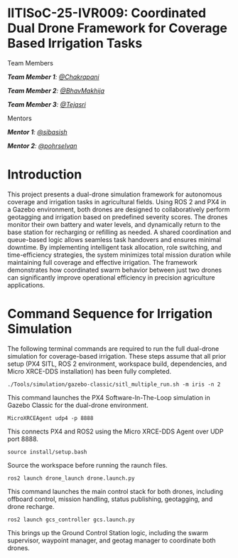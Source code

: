 # IITISoC-25-IVR009: Coordinated Dual Drone Framework for Coverage Based Irrigation Tasks

Team Members

_**Team Member 1**:  [@Chakrapani](https://github.com/chakri2007)_

_**Team Member 2**:  [@BhavMakhija](https://github.com/Bhavdex)_

_**Team Member 3**:  [@Tejasri](https://github.com/Tejasri676)_

Mentors

_**Mentor 1**:  [@sibasish](https://github.com/sibasish)_

_**Mentor 2**:  [@pohrselvan](https://github.com/pohrselvan)_

# Introduction
This project presents a dual-drone simulation framework for autonomous coverage and irrigation tasks in agricultural fields. Using ROS 2 and PX4 in a Gazebo environment, both drones are designed to collaboratively perform geotagging and irrigation based on predefined severity scores. The drones monitor their own battery and water levels, and dynamically return to the base station for recharging or refilling as needed. A shared coordination and queue-based logic allows seamless task handovers and ensures minimal downtime. By implementing intelligent task allocation, role switching, and time-efficiency strategies, the system minimizes total mission duration while maintaining full coverage and effective irrigation. The framework demonstrates how coordinated swarm behavior between just two drones can significantly improve operational efficiency in precision agriculture applications.


# Command Sequence for Irrigation Simulation

The following terminal commands are required to run the full dual-drone simulation for coverage-based irrigation. These steps assume that all prior setup (PX4 SITL, ROS 2 environment, workspace build, dependencies, and Micro XRCE-DDS installation) has been fully completed.

<pre><code>./Tools/simulation/gazebo-classic/sitl_multiple_run.sh -m iris -n 2</code></pre>
This command launches the PX4 Software-In-The-Loop simulation in Gazebo Classic for the dual-drone environment.

<pre><code>MicroXRCEAgent udp4 -p 8888</code></pre>
This connects PX4 and ROS2 using the Micro XRCE-DDS Agent over UDP port 8888.

<pre><code>source install/setup.bash</code></pre>
Source the workspace before running the raunch files.

<pre><code>ros2 launch drone_launch drone.launch.py</code></pre>
This command launches the main control stack for both drones, including offboard control, mission handling, status publishing, geotagging, and drone recharge.

<pre><code>ros2 launch gcs_controller gcs.launch.py</code></pre>
This brings up the Ground Control Station logic, including the swarm supervisor, waypoint manager, and geotag manager to coordinate both drones.
